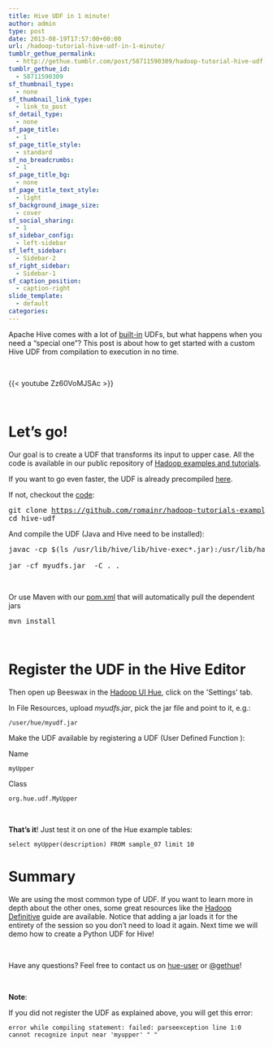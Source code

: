 ```yaml
---
title: Hive UDF in 1 minute!
author: admin
type: post
date: 2013-08-19T17:57:00+00:00
url: /hadoop-tutorial-hive-udf-in-1-minute/
tumblr_gethue_permalink:
  - http://gethue.tumblr.com/post/58711590309/hadoop-tutorial-hive-udf-in-1-minute
tumblr_gethue_id:
  - 58711590309
sf_thumbnail_type:
  - none
sf_thumbnail_link_type:
  - link_to_post
sf_detail_type:
  - none
sf_page_title:
  - 1
sf_page_title_style:
  - standard
sf_no_breadcrumbs:
  - 1
sf_page_title_bg:
  - none
sf_page_title_text_style:
  - light
sf_background_image_size:
  - cover
sf_social_sharing:
  - 1
sf_sidebar_config:
  - left-sidebar
sf_left_sidebar:
  - Sidebar-2
sf_right_sidebar:
  - Sidebar-1
sf_caption_position:
  - caption-right
slide_template:
  - default
categories:
---
```


<p id="docs-internal-guid-7f706b2a-97b5-9a0c-5dff-ae0ff0c1eaad">
  Apache Hive comes with a lot of <a href="https://cwiki.apache.org/confluence/display/Hive/LanguageManual+UDF#">built-in</a> UDFs, but what happens when you need a “special one”? This post is about how to get started with a custom Hive UDF from compilation to execution in no time.
</p>

&nbsp;

{{< youtube Zz60VoMJSAc >}}

&nbsp;

# Let’s go!

Our goal is to create a UDF that transforms its input to upper case. All the code is available in our public repository of [Hadoop examples and tutorials][1].

If you want to go even faster, the UDF is already precompiled [here][2].

If not, checkout the [code][3]:

<pre class="code">git clone <a href="https://github.com/romainr/hadoop-tutorials-examples.git">https://github.com/romainr/hadoop-tutorials-examples.git</a>
cd hive-udf</pre>

And compile the UDF (Java and Hive need to be installed):

<pre class="code">javac -cp $(ls /usr/lib/hive/lib/hive-exec*.jar):/usr/lib/hadoop/hadoop-common.jar org/hue/udf/MyUpper.java

jar -cf myudfs.jar  -C . .</pre>

&nbsp;

Or use Maven with our [pom.xml][4] that will automatically pull the dependent jars

<pre class="code">mvn install</pre>

&nbsp;

# Register the UDF in the Hive Editor

Then open up Beeswax in the [Hadoop UI Hue][5], click on the 'Settings' tab.

In File Resources, upload _<span class="code">myudfs.jar</span>_, pick the jar file and point to it, e.g.:

<pre><code class="bash">/user/hue/myudf.jar</code></pre>

Make the UDF available by registering a UDF (User Defined Function ):

Name

<pre><code class="bash">myUpper</code></pre>

Class

<pre><code class="bash">org.hue.udf.MyUpper</code></pre>

&nbsp;

**That’s it**! Just test it on one of the Hue example tables:

<pre><code class="sql">select myUpper(description) FROM sample_07 limit 10</code></pre>

# Summary

We are using the most common type of UDF. If you want to learn more in depth about the other ones, some great resources like the [Hadoop Definitive][6] guide are available. Notice that adding a jar loads it for the entirety of the session so you don’t need to load it again. Next time we will demo how to create a Python UDF for Hive!

&nbsp;

Have any questions? Feel free to contact us on [hue-user][7] or [@gethue][8]!

&nbsp;

**Note**:

If you did not register the UDF as explained above, you will get this error:

<pre><code class="bash">error while compiling statement: failed: parseexception line 1:0 cannot recognize input near 'myupper' " "</code></pre>

[1]: https://github.com/romainr/hadoop-tutorials-examples
[2]: https://github.com/romainr/hadoop-tutorials-examples/raw/master/hive-udf/myudfs.jar
[3]: https://github.com/romainr/hadoop-tutorials-examples/blob/master/hive-udf/org/hue/udf/MyUpper.java
[4]: https://github.com/romainr/hadoop-tutorials-examples/blob/master/hive-udf/pom.xml
[5]: http://gethue.com
[6]: https://www.inkling.com/read/hadoop-definitive-guide-tom-white-3rd/chapter-12/ch12-section-08
[7]: http://groups.google.com/a/cloudera.org/group/hue-user
[8]: https://twitter.com/gethue
